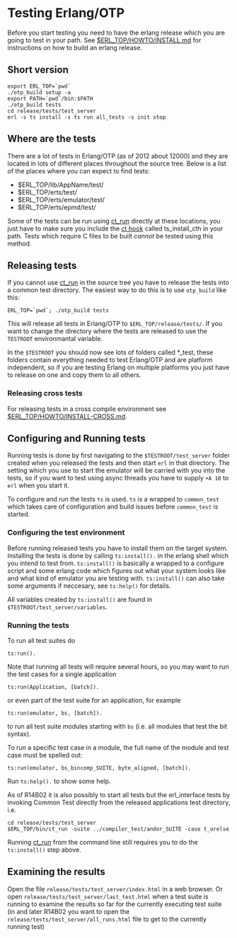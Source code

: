 Testing Erlang/OTP
==================

Before you start testing you need to have the erlang release which you
are going to test in your path. See [$ERL_TOP/HOWTO/INSTALL.md][] for 
instructions on how to build an erlang release.

Short version
-------------

    export ERL_TOP=`pwd`
	./otp_build setup -a
	export PATH=`pwd`/bin:$PATH
	./otp_build tests
	cd release/tests/test_server
	erl -s ts install -s ts run all_tests -s init stop

Where are the tests
-------------------

There are a lot of tests in Erlang/OTP (as of 2012 about 12000) and they are
located in lots of different places throughout the source tree. Below is a list
of the places where you can expect to find tests:

* $ERL_TOP/lib/AppName/test/
* $ERL_TOP/erts/test/
* $ERL_TOP/erts/emulator/test/
* $ERL_TOP/erts/epmd/test/

Some of the tests can be run using [ct_run][] directly at these locations, you
just have to make sure you include the [ct hook][] called ts_install_cth in your
path. Tests which require C files to be built *cannot* be tested using this
method. 

Releasing tests
---------------

If you cannot use [ct_run][] in the source tree you have to release the tests
into a common test directory. The easiest way to do this is to use `otp_build`
like this:

    ERL_TOP=`pwd`; ./otp_build tests
	
This will release all tests in Erlang/OTP to `$ERL_TOP/release/tests/`. If you 
want to change the directory where the tests are released to use the `TESTROOT`
environmantal variable. 

In the `$TESTROOT` you should now see lots of folders called *_test, these 
folders contain everything needed to test Erlang/OTP and are platform 
independent, so if you are testing Erlang on multiple platforms you just have
to release on one and copy them to all others.

### Releasing cross tests

For releasing tests in a cross compile environment see [$ERL_TOP/HOWTO/INSTALL-CROSS.md][].

Configuring and Running tests
-----------------------------

Running tests is done by first navigating to the `$TESTROOT/test_server` folder
created when you released the tests and then start `erl` in that directory. The
setting which you use to start the emulator will be carried with you into the
tests, so if you want to test using async threads you have to supply `+A 10` to
`erl` when you start it. 

To configure and run the tests `ts` is used. `ts` is a wrapped to `common_test`
which takes care of configuration and build issues before `common_test` is 
started.

### Configuring the test environment

Before running released tests you have to install them on the target system.
Installing the tests is done by calling `ts:install().` in the erlang shell
which you intend to test from. `ts:install()` is basically a wrapped to a 
configure script and some erlang code which figures out what your system looks
like and what kind of emulator you are testing with. `ts:install()` can also 
take some arguments if neccesary, see `ts:help()` for details. 

All variables created by `ts:install()` are found in 
`$TESTROOT/test_server/variables`. 

### Running the tests

To run all test suites do

    ts:run().

Note that running all tests will require several hours, so you may want to run 
the test cases for a single application

    ts:run(Application, [batch]).

or even part of the test suite for an application, for example

    ts:run(emulator, bs, [batch]).

to run all test suite modules starting with `bs` (i.e. all modules that test 
the bit syntax).

To run a specific test case in a module, the full name of the module and test 
case must be spelled out:

    ts:run(emulator, bs_bincomp_SUITE, byte_aligned, [batch]).

Run `ts:help().` to show some help.

As of R14B02 it is also possibly to start all tests but the erl_interface tests 
by invoking Common Test directly from the released applications test directory, 
i.e.

    cd release/tests/test_server
    $ERL_TOP/bin/ct_run -suite ../compiler_test/andor_SUITE -case t_orelse

Running [ct_run][] from the command line still requires you to do the 
`ts:install()` step above.

Examining the results
---------------------

Open the file `release/tests/test_server/index.html` in a web browser. Or open 
`release/tests/test_server/last_test.html` when a test suite is running to 
examine the results so far for the currently executing test suite (in and later 
R14B02 you want to open the `release/tests/test_server/all_runs.html` file to 
get to the currently running test)

   [ct_run]: http://www.erlang.org/doc/man/ct_run.html
   [ct hook]: http://www.erlang.org/doc/apps/common_test/ct_hooks_chapter.html
   [$ERL_TOP/HOWTO/INSTALL.md]: INSTALL.md
   [$ERL_TOP/HOWTO/INSTALL-CROSS.md]: INSTALL-CROSS.md#testing-the-cross-compiled-system

   [?TOC]: true
